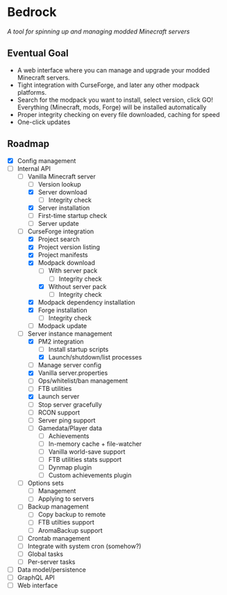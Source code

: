 # Bedrock

*A tool for spinning up and managing modded Minecraft servers*

## Eventual Goal

 - A web interface where you can manage and upgrade your modded Minecraft servers.
 - Tight integration with CurseForge, and later any other modpack platforms.
 - Search for the modpack you want to install, select version, click GO!
   Everything (Minecraft, mods, Forge) will be installed automatically
 - Proper integrity checking on every file downloaded, caching for speed
 - One-click updates

## Roadmap
 - [x] Config management
 - [ ] Internal API
   - [ ] Vanilla Minecraft server
     - [ ] Version lookup
     - [x] Server download
       - [ ] Integrity check
     - [x] Server installation
     - [ ] First-time startup check
     - [ ] Server update
   - [ ] CurseForge integration
     - [x] Project search
     - [x] Project version listing
     - [x] Project manifests
     - [x] Modpack download
       - [ ] With server pack
         - [ ] Integrity check
       - [x] Without server pack
         - [ ] Integrity check
     - [x] Modpack dependency installation
     - [x] Forge installation
       - [ ] Integrity check
     - [ ] Modpack update
   - [ ] Server instance management
     - [x] PM2 integration
       - [ ] Install startup scripts
       - [x] Launch/shutdown/list processes
     - [ ] Manage server config
      - [x] Vanilla server.properties
      - [ ] Ops/whitelist/ban management
      - [ ] FTB utilities
     - [x] Launch server
     - [ ] Stop server gracefully
     - [ ] RCON support
     - [ ] Server ping support
     - [ ] Gamedata/Player data
       - [ ] Achievements
       - [ ] In-memory cache + file-watcher
       - [ ] Vanilla world-save support
       - [ ] FTB utilities stats support
       - [ ] Dynmap plugin
       - [ ] Custom achievements plugin
   - [ ] Options sets
     - [ ] Management
     - [ ] Applying to servers
   - [ ] Backup management
     - [ ] Copy backup to remote
     - [ ] FTB utilties support
     - [ ] AromaBackup support
   - [ ] Crontab management
    - [ ] Integrate with system cron (somehow?)
    - [ ] Global tasks
    - [ ] Per-server tasks
 - [ ] Data model/persistence
 - [ ] GraphQL API
 - [ ] Web interface
